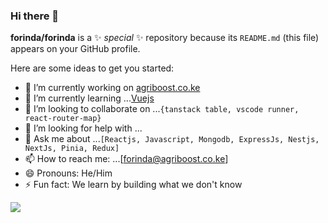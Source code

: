 ### Hi there 👋


**forinda/forinda** is a ✨ _special_ ✨ repository because its `README.md` (this file) appears on your GitHub profile.

Here are some ideas to get you started:

- 🔭 I’m currently working on [agriboost.co.ke](https://agriboost.co.ke)
- 🌱 I’m currently learning ...[Vuejs](https://vuejs.org/)
- 👯 I’m looking to collaborate on ...`{tanstack table, vscode runner, react-router-map}`
- 🤔 I’m looking for help with ...
- 💬 Ask me about ...`[Reactjs, Javascript, Mongodb, ExpressJs, Nestjs, NextJs, Pinia, Redux]`
- 📫 How to reach me: ...[forinda@agriboost.co.ke]
- 😄 Pronouns: He/Him
- ⚡ Fun fact: We learn by building what we don't know

<a href="https://wakatime.com"><img src="https://wakatime.com/share/@forinda/691313fc-b83f-4c2f-9016-7e53bba73f36.png" /></a>
